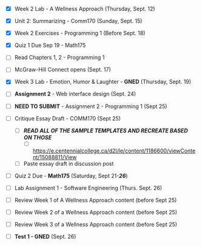 - [x] Week 2 Lab - A Wellness Approach (Thursday, Sept. 12)
- [x] Unit 2: Summarizing - Comm170 (Sunday, Sept. 15)
- [x] Week 2 Exercises - Programming 1 (Before Sept. 18)
- [x] Quiz 1 Due Sep 19 - Math175
- [ ] Read Chapters 1, 2 - Programming 1
- [ ] McGraw-Hill Connect opens (Sept. 17)
- [x] Week 3 Lab - Emotion, Humor & Laughter - **GNED** (Thursday, Sept. 19)

- [ ] **Assignment 2** - Web interface design (Sept. 24)
- [ ] **NEED TO SUBMIT** - Assignment 2 - Programming 1 (Sept 25)
- [ ]  Critique Essay Draft - COMM170 (Sept 25)
	- [ ] ***READ ALL OF THE SAMPLE TEMPLATES AND RECREATE BASED ON THOSE***
		- [ ] https://e.centennialcollege.ca/d2l/le/content/1186600/viewContent/15088811/View
	- [ ] Paste essay draft in discussion post

- [ ] Quiz 2 Due - **Math175**  (Saturday, Sept 21-***26***)
- [ ] Lab Assignment 1 - Software Engineering (Thurs. Sept. 26)

- [ ] Review Week 1 of A Wellness Approach content (before Sept 25)
- [ ] Review Week 2 of a Wellness Approach content (before Sept 25)
- [ ] Review Week 3 of a Wellness Approach content (before Sept 25)
- [ ] **Test 1 - GNED** (Sept. 26)

